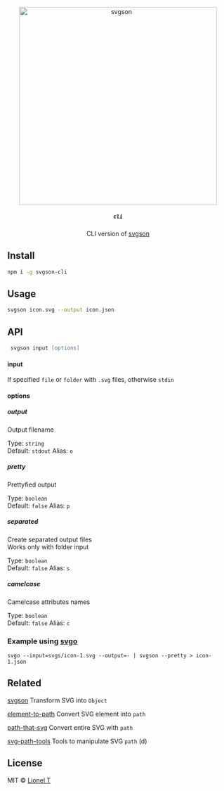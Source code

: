 <p align="center">
  <img alt="svgson" title="svgson" src="https://cdn.rawgit.com/elrumordelaluz/svgson/7883b450/logo.svg" width="450">
</p>

<h5 align="center">
  <code>cli</code>
</h5>

<p align="center">
  CLI version of <a href="https://github.com/elrumordelaluz/svgson">svgson</a>
</p>

## Install

```zsh
npm i -g svgson-cli
```

## Usage

```zsh
svgson icon.svg --output icon.json
```

## API

```zsh
 svgson input [options]
```

#### input

If specified `file` or `folder` with `.svg` files, otherwise `stdin`

#### options

##### output

Output filename

Type: `string`<br>
Default: `stdout`
Alias: `o`<br>

##### pretty

Prettyfied output

Type: `boolean`<br>
Default: `false`
Alias: `p`<br>

##### separated

Create separated output files<br>
Works only with folder input

Type: `boolean`<br>
Default: `false`
Alias: `s`<br>

##### camelcase

Camelcase attributes names

Type: `boolean`<br>
Default: `false`
Alias: `c`<br>

### Example using [svgo](https://github.com/svg/svgo)

```
svgo --input=svgs/icon-1.svg --output=- | svgson --pretty > icon-1.json
```

## Related

[svgson](https://github.com/elrumordelaluz/svgson) Transform SVG into `Object`

[element-to-path](https://github.com/elrumordelaluz/element-to-path) Convert SVG element into `path`

[path-that-svg](https://github.com/elrumordelaluz/path-that-svg) Convert entire SVG with `path`

[svg-path-tools](https://github.com/elrumordelaluz/svg-path-tools) Tools to manipulate SVG `path` (d)

## License

MIT © [Lionel T](https://lionel.tzatzk.in)
